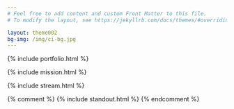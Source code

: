 ```yaml
---
# Feel free to add content and custom Front Matter to this file.
# To modify the layout, see https://jekyllrb.com/docs/themes/#overriding-theme-defaults

layout: theme002
bg-img: /img/ci-bg.jpg
---
```



{% include portfolio.html %}

{% include mission.html %}

{% include stream.html %}

{% comment %}
{% include standout.html %}
{% endcomment %}
